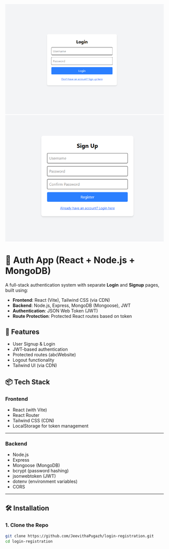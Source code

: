 ![LoginPage ScreenShort](./src/LoginPage.png)
![SignUpPage ScreenShort](./src/SignUpPage.png)

# 🔐 Auth App (React + Node.js + MongoDB)

A full-stack authentication system with separate **Login** and **Signup** pages, built using:

- **Frontend**: React (Vite), Tailwind CSS (via CDN)
- **Backend**: Node.js, Express, MongoDB (Mongoose), JWT
- **Authentication**: JSON Web Token (JWT)
- **Route Protection**: Protected React routes based on token

## 🚀 Features

- User Signup & Login
- JWT-based authentication
- Protected routes (abcWebsite)
- Logout functionality
- Tailwind UI (via CDN)

## 📦 Tech Stack

### Frontend
- React (with Vite)
- React Router
- Tailwind CSS (CDN)
- LocalStorage for token management

---

### Backend
- Node.js
- Express
- Mongoose (MongoDB)
- bcrypt (password hashing)
- jsonwebtoken (JWT)
- dotenv (environment variables)
- CORS

---

## 🛠️ Installation

### 1. Clone the Repo

```bash
git clone https://github.com/JeevithaPugazh/login-registration.git
cd login-registration